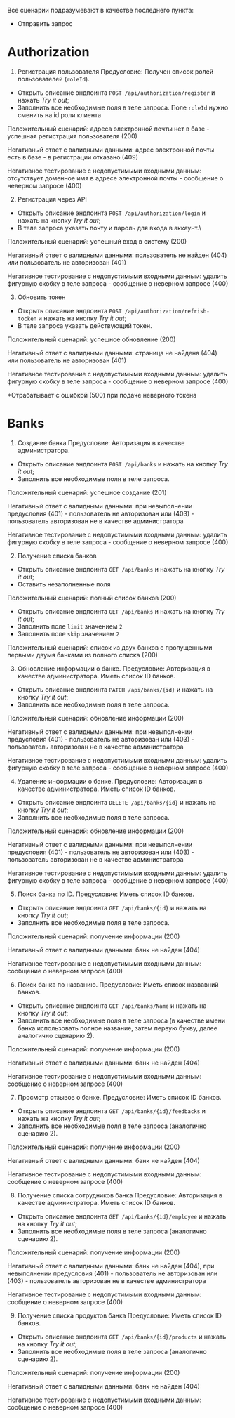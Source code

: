 Все сценарии подразумевают в качестве последнего пункта:
- Отправить запрос

# Authorization
1. Регистрация пользователя
Предусловие:
Получен список ролей пользователей (`roleId`).

- Открыть описание эндпоинта `POST ​/api​/authorization​/register` и нажать _Try it out_;
- Заполнить все необходимые поля в теле запроса. Поле `roleId` нужно сменить на id роли клиента 

Положительный сценарий: адреса электронной почты нет в базе - успешная регистрация пользователя (200)

Негативный ответ с валидными данными: адрес электронной почты есть в базе - в регистрации отказано (409)

Негативное тестирование с недопустимыми входными данным: отсутствует доменное имя в адресе электронной 	почты - сообщение о неверном запросе (400)

2. Регистрация через API
- Открыть описание эндпоинта `POST ​/api​/authorization​/login` и нажать на кнопку _Try it out_;
- В теле запроса указать почту и пароль для входа в аккаунт.\

Положительный сценарий: успешный вход в систему (200)

Негативный ответ с валидными данными: пользователь не найден (404) или пользователь не авторизован (401)

Негативное тестирование с недопустимыми входными данным: удалить фигурную скобку в теле запроса - сообщение о неверном запросе (400)


3. Обновить токен
- Открыть описание эндпоинта `POST ​/api​/authorization​/refrish-tocken` и нажать на кнопку _Try it out_;
- В теле запроса указать действующий токен.

Положительный сценарий: успешное обновление (200)

Негативный ответ с валидными данными: страница не найдена (404) или пользователь не авторизован (401)

Негативное тестирование с недопустимыми входными данным: удалить фигурную скобку в теле запроса - сообщение о неверном запросе (400) 

*Отрабатывает с ошибкой (500) при подаче неверного токена


# Banks

1. Создание банка
Предусловие:
Авторизация в качестве администратора.
- Открыть описание эндпоинта `POST ​/api​/banks` и нажать на кнопку _Try it out_;
- Заполнить все необходимые поля в теле запроса.

Положительный сценарий: успешное создание (201)

Негативный ответ с валидными данными: при невыполнении предусловия (401) - пользователь не авторизован или (403) - пользователь авторизован не в качестве администратора

Негативное тестирование с недопустимыми входными данным: удалить фигурную скобку в теле запроса - сообщение о неверном запросе (400)

2. Получение списка банков
- Открыть описание эндпоинта `GET ​/api​/banks` и нажать на кнопку _Try it out_;
- Оставить незаполненные поля

Положительный сценарий: полный список банков (200)

- Открыть описание эндпоинта `GET ​/api​/banks` и нажать на кнопку _Try it out_;
- Заполнить поле `limit` значением `2`
- Заполнить поле `skip` значением `2`

Положительный сценарий: список из двух банков с пропущенными первыми двумя банками из полного списка (200)

3. Обновление информации о банке.
Предусловие:
Авторизация в качестве администратора.
Иметь список ID банков.
- Открыть описание эндпоинта `PATCH ​/api​/banks​/{id}` и нажать на кнопку _Try it out_;
- Заполнить все необходимые поля в теле запроса.

Положительный сценарий: обновление информации (200)

Негативный ответ с валидными данными: при невыполнении предусловия (401) - пользователь не авторизован или (403) - пользователь авторизован не в качестве администратора

Негативное тестирование с недопустимыми входными данным: удалить фигурную скобку в теле запроса - сообщение о неверном запросе (400)

4. Удаление информации о банке.
Предусловие:
Авторизация в качестве администратора.
Иметь список ID банков.
- Открыть описание эндпоинта `DELETE ​/api​/banks​/{id}` и нажать на кнопку _Try it out_;
- Заполнить все необходимые поля в теле запроса.

Положительный сценарий: обновление информации (200)

Негативный ответ с валидными данными: при невыполнении предусловия (401) - пользователь не авторизован или (403) - пользователь авторизован не в качестве администратора

Негативное тестирование с недопустимыми входными данным: удалить фигурную скобку в теле запроса - сообщение о неверном запросе (400)

5. Поиск банка по ID.
Предусловие:
Иметь список ID банков. 
- Открыть описание эндпоинта `GET ​/api​/banks​/{id}` и нажать на кнопку _Try it out_;
- Заполнить все необходимые поля в теле запроса.

Положительный сценарий: получение информации (200)

Негативный ответ с валидными данными: банк не найден (404)

Негативное тестирование с недопустимыми входными данным: сообщение о неверном запросе (400)

6. Поиск банка по названию.
Предусловие:
Иметь список назвавний банков. 
- Открыть описание эндпоинта `GET ​/api​/banks​/Name` и нажать на кнопку _Try it out_;
- Заполнить все необходимые поля в теле запроса (в качестве имени банка использовать полное название, затем первую букву, далее аналогично сценарию 2).

Положительный сценарий: получение информации (200)

Негативный ответ с валидными данными: банк не найден (404)

Негативное тестирование с недопустимыми входными данным: сообщение о неверном запросе (400)

7. Просмотр отзывов о банке.
Предусловие:
Иметь список ID банков. 
- Открыть описание эндпоинта `GET ​/api​/banks​/{id}/feedbacks` и нажать на кнопку _Try it out_;
- Заполнить все необходимые поля в теле запроса (аналогично сценарию 2).

Положительный сценарий: получение информации (200)

Негативный ответ с валидными данными: банк не найден (404)

Негативное тестирование с недопустимыми входными данным: сообщение о неверном запросе (400)

8. Получение списка сотрудников банка
Предусловие:
Авторизация в качестве администратора.
Иметь список ID банков.
- Открыть описание эндпоинта `GET ​/api​/banks​/{id}/employee` и нажать на кнопку _Try it out_;
- Заполнить все необходимые поля в теле запроса (аналогично сценарию 2).

Положительный сценарий: получение информации (200) 

Негативный ответ с валидными данными: банк не найден (404), при невыполнении предусловия (401) - пользователь не авторизован или (403) - пользователь авторизован не в качестве администратора

Негативное тестирование с недопустимыми входными данным: сообщение о неверном запросе (400)

9. Получение списка продуктов банка
Предусловие:
Иметь список ID банков.
- Открыть описание эндпоинта `GET ​/api​/banks​/{id}/products` и нажать на кнопку _Try it out_;
- Заполнить все необходимые поля в теле запроса (аналогично сценарию 2).

Положительный сценарий: получение информации (200) 

Негативный ответ с валидными данными: банк не найден (404)

Негативное тестирование с недопустимыми входными данным: сообщение о неверном запросе (400)
